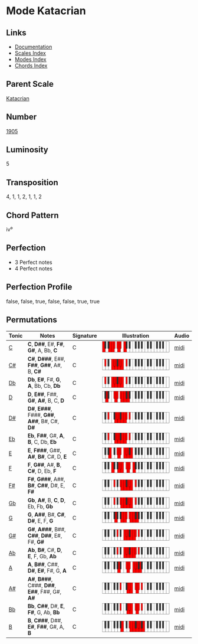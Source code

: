 # Mode Katacrian

## Links

- [Documentation](README.md)
- [Scales Index](Scales.md)
- [Modes Index](Modes.md)
- [Chords Index](Chords.md)

## Parent Scale

[Katacrian](ScaleKatacrian.md)

## Number

[1905](https://ianring.com/musictheory/scales/1905)

## Luminosity

5

## Transposition

4, 1, 1, 2, 1, 1, 2

## Chord Pattern

iv⁰

## Perfection

- 3 Perfect notes
- 4 Perfect notes

## Perfection Profile

false, false, true, false, false, true, true

## Permutations

| Tonic | Notes | Signature | Illustration | Audio |
|-------|-------|-----------|--------------|-------|
| [C](ModeCNaturalKatacrian.md) | **C**, **D##**, E#, **F#**, **G#**, A, Bb, **C** | C | ![CNaturalKatacrian](ModeCNaturalKatacrian.png) | [midi](https://github.com/edipermadi/music/blob/main/docs/ModeCNaturalKatacrian.mid?raw=true) |
| [C#](ModeCSharpKatacrian.md) | **C#**, **D###**, E##, **F##**, **G##**, A#, B, **C#** | C | ![CSharpKatacrian](ModeCSharpKatacrian.png) | [midi](https://github.com/edipermadi/music/blob/main/docs/ModeCSharpKatacrian.mid?raw=true) |
| [Db](ModeDFlatKatacrian.md) | **Db**, **E#**, F#, **G**, **A**, Bb, Cb, **Db** | C | ![DFlatKatacrian](ModeDFlatKatacrian.png) | [midi](https://github.com/edipermadi/music/blob/main/docs/ModeDFlatKatacrian.mid?raw=true) |
| [D](ModeDNaturalKatacrian.md) | **D**, **E##**, F##, **G#**, **A#**, B, C, **D** | C | ![DNaturalKatacrian](ModeDNaturalKatacrian.png) | [midi](https://github.com/edipermadi/music/blob/main/docs/ModeDNaturalKatacrian.mid?raw=true) |
| [D#](ModeDSharpKatacrian.md) | **D#**, **E###**, F###, **G##**, **A##**, B#, C#, **D#** | C | ![DSharpKatacrian](ModeDSharpKatacrian.png) | [midi](https://github.com/edipermadi/music/blob/main/docs/ModeDSharpKatacrian.mid?raw=true) |
| [Eb](ModeEFlatKatacrian.md) | **Eb**, **F##**, G#, **A**, **B**, C, Db, **Eb** | C | ![EFlatKatacrian](ModeEFlatKatacrian.png) | [midi](https://github.com/edipermadi/music/blob/main/docs/ModeEFlatKatacrian.mid?raw=true) |
| [E](ModeENaturalKatacrian.md) | **E**, **F###**, G##, **A#**, **B#**, C#, D, **E** | C | ![ENaturalKatacrian](ModeENaturalKatacrian.png) | [midi](https://github.com/edipermadi/music/blob/main/docs/ModeENaturalKatacrian.mid?raw=true) |
| [F](ModeFNaturalKatacrian.md) | **F**, **G##**, A#, **B**, **C#**, D, Eb, **F** | C | ![FNaturalKatacrian](ModeFNaturalKatacrian.png) | [midi](https://github.com/edipermadi/music/blob/main/docs/ModeFNaturalKatacrian.mid?raw=true) |
| [F#](ModeFSharpKatacrian.md) | **F#**, **G###**, A##, **B#**, **C##**, D#, E, **F#** | C | ![FSharpKatacrian](ModeFSharpKatacrian.png) | [midi](https://github.com/edipermadi/music/blob/main/docs/ModeFSharpKatacrian.mid?raw=true) |
| [Gb](ModeGFlatKatacrian.md) | **Gb**, **A#**, B, **C**, **D**, Eb, Fb, **Gb** | C | ![GFlatKatacrian](ModeGFlatKatacrian.png) | [midi](https://github.com/edipermadi/music/blob/main/docs/ModeGFlatKatacrian.mid?raw=true) |
| [G](ModeGNaturalKatacrian.md) | **G**, **A##**, B#, **C#**, **D#**, E, F, **G** | C | ![GNaturalKatacrian](ModeGNaturalKatacrian.png) | [midi](https://github.com/edipermadi/music/blob/main/docs/ModeGNaturalKatacrian.mid?raw=true) |
| [G#](ModeGSharpKatacrian.md) | **G#**, **A###**, B##, **C##**, **D##**, E#, F#, **G#** | C | ![GSharpKatacrian](ModeGSharpKatacrian.png) | [midi](https://github.com/edipermadi/music/blob/main/docs/ModeGSharpKatacrian.mid?raw=true) |
| [Ab](ModeAFlatKatacrian.md) | **Ab**, **B#**, C#, **D**, **E**, F, Gb, **Ab** | C | ![AFlatKatacrian](ModeAFlatKatacrian.png) | [midi](https://github.com/edipermadi/music/blob/main/docs/ModeAFlatKatacrian.mid?raw=true) |
| [A](ModeANaturalKatacrian.md) | **A**, **B##**, C##, **D#**, **E#**, F#, G, **A** | C | ![ANaturalKatacrian](ModeANaturalKatacrian.png) | [midi](https://github.com/edipermadi/music/blob/main/docs/ModeANaturalKatacrian.mid?raw=true) |
| [A#](ModeASharpKatacrian.md) | **A#**, **B###**, C###, **D##**, **E##**, F##, G#, **A#** | C | ![ASharpKatacrian](ModeASharpKatacrian.png) | [midi](https://github.com/edipermadi/music/blob/main/docs/ModeASharpKatacrian.mid?raw=true) |
| [Bb](ModeBFlatKatacrian.md) | **Bb**, **C##**, D#, **E**, **F#**, G, Ab, **Bb** | C | ![BFlatKatacrian](ModeBFlatKatacrian.png) | [midi](https://github.com/edipermadi/music/blob/main/docs/ModeBFlatKatacrian.mid?raw=true) |
| [B](ModeBNaturalKatacrian.md) | **B**, **C###**, D##, **E#**, **F##**, G#, A, **B** | C | ![BNaturalKatacrian](ModeBNaturalKatacrian.png) | [midi](https://github.com/edipermadi/music/blob/main/docs/ModeBNaturalKatacrian.mid?raw=true) |
